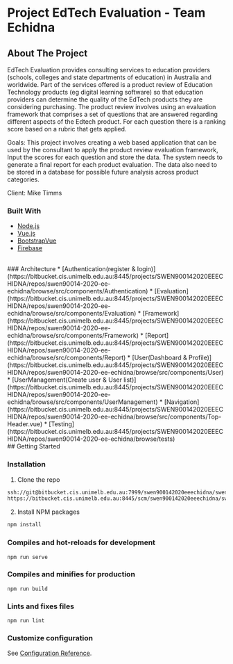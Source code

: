 # Project EdTech Evaluation - Team Echidna

<!-- ABOUT THE PROJECT -->
## About The Project
EdTech Evaluation provides consulting services to education providers (schools, colleges and state departments of education) in Australia and worldwide. Part of the services offered is a product review of Education Technology products (eg digital learning software) so that education providers can determine the quality of the EdTech products they are considering purchasing. The product review involves using an evaluation framework that comprises a set of questions that are answered regarding different aspects of the Edtech product. For each question there is a ranking score based on a rubric that gets applied.

Goals: This project involves creating a web based application that can be used by the consultant to apply the product review evaluation framework, Input the scores for each question and store the data. The system needs to generate a final report for each product evaluation. The data also need to be stored in a database for possible future analysis across product categories. 

Client: Mike Timms

### Built With
* [Node.js](https://nodejs.org/en/)
* [Vue.js](https://vuejs.org/)
* [BootstrapVue](https://bootstrap-vue.org/)
* [Firebase](https://firebase.google.com/)

<br />
### Architecture
* [Authentication(register & login)](https://bitbucket.cis.unimelb.edu.au:8445/projects/SWEN900142020EEECHIDNA/repos/swen90014-2020-ee-echidna/browse/src/components/Authentication)
* [Evaluation](https://bitbucket.cis.unimelb.edu.au:8445/projects/SWEN900142020EEECHIDNA/repos/swen90014-2020-ee-echidna/browse/src/components/Evaluation)
* [Framework](https://bitbucket.cis.unimelb.edu.au:8445/projects/SWEN900142020EEECHIDNA/repos/swen90014-2020-ee-echidna/browse/src/components/Framework)
* [Report](https://bitbucket.cis.unimelb.edu.au:8445/projects/SWEN900142020EEECHIDNA/repos/swen90014-2020-ee-echidna/browse/src/components/Report)
* [User(Dashboard & Profile)](https://bitbucket.cis.unimelb.edu.au:8445/projects/SWEN900142020EEECHIDNA/repos/swen90014-2020-ee-echidna/browse/src/components/User)
* [UserManagement(Create user & User list)](https://bitbucket.cis.unimelb.edu.au:8445/projects/SWEN900142020EEECHIDNA/repos/swen90014-2020-ee-echidna/browse/src/components/UserManagement)
* [Navigation](https://bitbucket.cis.unimelb.edu.au:8445/projects/SWEN900142020EEECHIDNA/repos/swen90014-2020-ee-echidna/browse/src/components/Top-Header.vue)
* [Testing](https://bitbucket.cis.unimelb.edu.au:8445/projects/SWEN900142020EEECHIDNA/repos/swen90014-2020-ee-echidna/browse/tests)

<br />
<!-- GETTING STARTED -->
## Getting Started

### Installation
1. Clone the repo
```sh
ssh://git@bitbucket.cis.unimelb.edu.au:7999/swen900142020eeechidna/swen90014-2020-ee-echidna.git
https://bitbucket.cis.unimelb.edu.au:8445/scm/swen900142020eeechidna/swen90014-2020-ee-echidna.git
```
2. Install NPM packages
```sh
npm install
```

### Compiles and hot-reloads for development
```
npm run serve
```

### Compiles and minifies for production
```
npm run build
```

### Lints and fixes files
```
npm run lint
```

### Customize configuration
See [Configuration Reference](https://cli.vuejs.org/config/).


